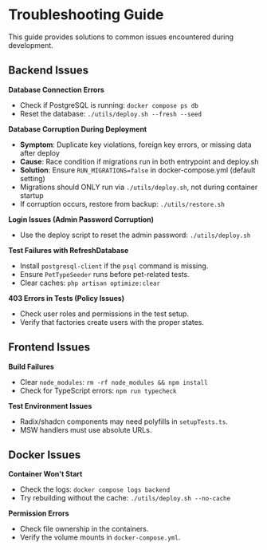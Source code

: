 # Troubleshooting Guide

This guide provides solutions to common issues encountered during development.

## Backend Issues

**Database Connection Errors**

- Check if PostgreSQL is running: `docker compose ps db`
- Reset the database: `./utils/deploy.sh --fresh --seed`

**Database Corruption During Deployment**

- **Symptom**: Duplicate key violations, foreign key errors, or missing data after deploy
- **Cause**: Race condition if migrations run in both entrypoint and deploy.sh
- **Solution**: Ensure `RUN_MIGRATIONS=false` in docker-compose.yml (default setting)
- Migrations should ONLY run via `./utils/deploy.sh`, not during container startup
- If corruption occurs, restore from backup: `./utils/restore.sh`

**Login Issues (Admin Password Corruption)**

- Use the deploy script to reset the admin password: `./utils/deploy.sh`

**Test Failures with RefreshDatabase**

- Install `postgresql-client` if the `psql` command is missing.
- Ensure `PetTypeSeeder` runs before pet-related tests.
- Clear caches: `php artisan optimize:clear`

**403 Errors in Tests (Policy Issues)**

- Check user roles and permissions in the test setup.
- Verify that factories create users with the proper states.

## Frontend Issues

**Build Failures**

- Clear `node_modules`: `rm -rf node_modules && npm install`
- Check for TypeScript errors: `npm run typecheck`

**Test Environment Issues**

- Radix/shadcn components may need polyfills in `setupTests.ts`.
- MSW handlers must use absolute URLs.

## Docker Issues

**Container Won't Start**

- Check the logs: `docker compose logs backend`
- Try rebuilding without the cache: `./utils/deploy.sh --no-cache`

**Permission Errors**

- Check file ownership in the containers.
- Verify the volume mounts in `docker-compose.yml`.
